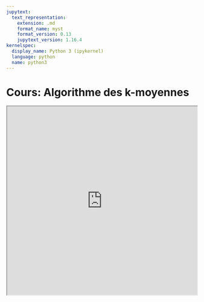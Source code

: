```yaml
---
jupytext:
  text_representation:
    extension: .md
    format_name: myst
    format_version: 0.13
    jupytext_version: 1.16.4
kernelspec:
  display_name: Python 3 (ipykernel)
  language: python
  name: python3
---
```


# Cours: Algorithme des k-moyennes


<iframe src=https://mozilla.github.io/pdf.js/web/viewer.html?file=https://raw.githubusercontent.com/tcanta/itc2a/prod/cours/data_science/kmeans.pdf#zoom=page-fit&pagemode=none height=500 width=100% allowfullscreen></iframe>

